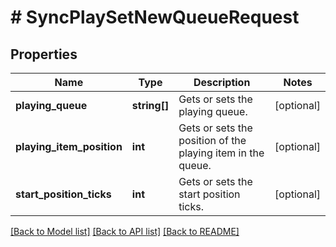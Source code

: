 # # SyncPlaySetNewQueueRequest

## Properties

Name | Type | Description | Notes
------------ | ------------- | ------------- | -------------
**playing_queue** | **string[]** | Gets or sets the playing queue. | [optional]
**playing_item_position** | **int** | Gets or sets the position of the playing item in the queue. | [optional]
**start_position_ticks** | **int** | Gets or sets the start position ticks. | [optional]

[[Back to Model list]](../../README.md#models) [[Back to API list]](../../README.md#endpoints) [[Back to README]](../../README.md)

